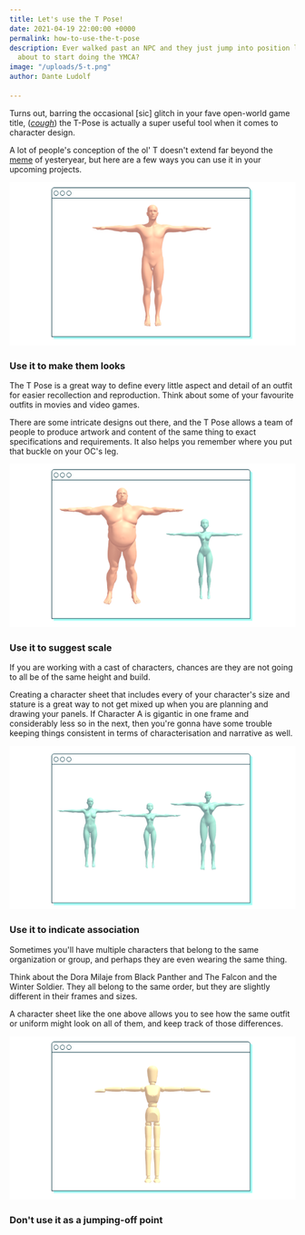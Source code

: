 ```yaml
---
title: Let's use the T Pose!
date: 2021-04-19 22:00:00 +0000
permalink: how-to-use-the-t-pose
description: Ever walked past an NPC and they just jump into position like they are
  about to start doing the YMCA?
image: "/uploads/5-t.png"
author: Dante Ludolf

---
```

Turns out, barring the occasional \[sic\] glitch in your fave open-world game title, ([_cough_](https://www.youtube.com/watch?v=mB6XyErBswg&ab_channel=gameranx)) the T-Pose is actually a super useful tool when it comes to character design.

A lot of people's conception of the ol' T doesn't extend far beyond the [meme](https://nymag.com/intelligencer/2018/12/why-the-best-meme-of-the-year-is-t-posing.html) of yesteryear, but here are a few ways you can use it in your upcoming projects.

![](/uploads/1-t.png)

### Use it to make them looks 

The T Pose is a great way to define every little aspect and detail of an outfit for easier recollection and reproduction. Think about some of your favourite outfits in movies and video games. 

There are some intricate designs out there, and the T Pose allows a team of people to produce artwork and content of the same thing to exact specifications and requirements. It also helps you remember where you put that buckle on your OC's leg. 

![](/uploads/t-pose-blog.png)

### Use it to suggest scale 

If you are working with a cast of characters, chances are they are not going to all be of the same height and build. 

Creating a character sheet that includes every of your character's size and stature is a great way to not get mixed up when you are planning and drawing your panels. If Character A is gigantic in one frame and considerably less so in the next, then you're gonna have some trouble keeping things consistent in terms of characterisation and narrative as well. 

![](/uploads/t-pose-blog-1.png)

### Use it to indicate association

Sometimes you'll have multiple characters that belong to the same organization or group, and perhaps they are even wearing the same thing. 

Think about the Dora Milaje from Black Panther and The Falcon and the Winter Soldier. They all belong to the same order, but they are slightly different in their frames and sizes. 

A character sheet like the one above allows you to see how the same outfit or uniform might look on all of them, and keep track of those differences. 

![](/uploads/5-t.png)

### Don't use it as a jumping-off point